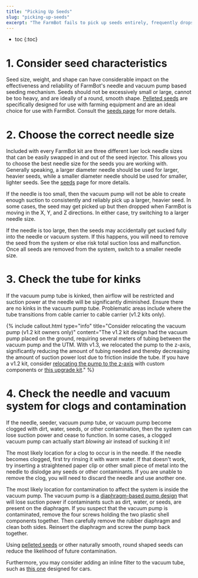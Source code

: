 ```yaml
---
title: "Picking Up Seeds"
slug: "picking-up-seeds"
excerpt: "The FarmBot fails to pick up seeds entirely, frequently drops seeds when moving, or sucks seeds fully into the needle or vacuum system."
---
```


* toc
{:toc}

# 1. Consider seed characteristics
Seed size, weight, and shape can have considerable impact on the effectiveness and reliability of FarmBot's needle and vacuum pump based seeding mechanism. Seeds should not be excessively small or large, cannot be too heavy, and are ideally of a round, smooth shape. [Pelleted seeds](../reference/seeds.md#pelleted-seeds) are specifically designed for use with farming equipment and are an ideal choice for use with FarmBot. Consult the [seeds page](../reference/seeds.md) for more details.

# 2. Choose the correct needle size
Included with every FarmBot kit are three different luer lock needle sizes that can be easily swapped in and out of the seed injector. This allows you to choose the best needle size for the seeds you are working with. Generally speaking, a larger diameter needle should be used for larger, heavier seeds, while a smaller diameter needle should be used for smaller, lighter seeds. See the [seeds](../reference/seeds.md) page for more details.

If the needle is too small, then the vacuum pump will not be able to create enough suction to consistently and reliably pick up a larger, heavier seed. In some cases, the seed may get picked up but then dropped when FarmBot is moving in the X, Y, and Z directions. In either case, try switching to a larger needle size.

If the needle is too large, then the seeds may accidentally get sucked fully into the needle or vacuum system. If this happens, you will need to remove the seed from the system or else risk total suction loss and malfunction. Once all seeds are removed from the system, switch to a smaller needle size.

# 3. Check the tube for kinks
If the vacuum pump tube is kinked, then airflow will be restricted and suction power at the needle will be significantly diminished. Ensure there are no kinks in the vacuum pump tube. Problematic areas include where the tube transitions from cable carrier to cable carrier (v1.2 kits only).

{%
include callout.html
type="info"
title="Consider relocating the vacuum pump (v1.2 kit owners only)"
content="The v1.2 kit design had the vacuum pump placed on the ground, requiring several meters of tubing between the vacuum pump and the UTM. With v1.3, we relocated the pump to the z-axis, significantly reducing the amount of tubing needed and thereby decreasing the amount of suction power lost due to friction inside the tube. If you have a v1.2 kit, consider [relocating the pump to the z-axis](https://genesis.farm.bot/docs/vacuum-pump-relocation) with custom components or [this upgrade kit](https://farm.bot/products/vacuum-pump-v1-2-to-v1-3-upgrade-kit)."
%}

# 4. Check the needle and vacuum system for clogs and contamination
If the needle, seeder, vacuum pump tube, or vacuum pump become clogged with dirt, water, seeds, or other contamination, then the system can lose suction power and cease to function. In some cases, a clogged vacuum pump can actually start *blowing* air instead of sucking it in!

The most likely location for a clog to occur is in the needle. If the needle becomes clogged, first try rinsing it with warm water. If that doesn't work, try inserting a straightened paper clip or other small piece of metal into the needle to dislodge any seeds or other contaminants. If you are unable to remove the clog, you will need to discard the needle and use another one.

The most likely location for contamination to affect the system is inside the vacuum pump. The vacuum pump is a [diaphragm-based pump design](https://en.wikipedia.org/wiki/Diaphragm_pump) that will lose suction power if contaminants such as dirt, water, or seeds, are present on the diaphragm. If you suspect that the vacuum pump is contaminated, remove the four screws holding the two plastic shell components together. Then carefully remove the rubber diaphragm and clean both sides. Reinsert the diaphragm and screw the pump back together.

Using [pelleted seeds](../reference/seeds.md#pelleted-seeds) or other naturally smooth, round shaped seeds can reduce the likelihood of future contamination.

Furthermore, you may consider adding an inline filter to the vacuum tube, such as [this one](https://www.autozone.com/filters-and-pcv/fuel-filter/duralast-fuel-filter/246932_953903_17721) designed for cars.
